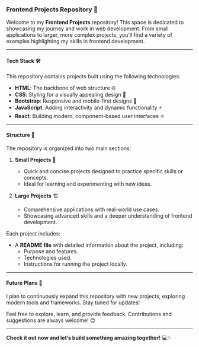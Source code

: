 ### **Frontend Projects Repository** 🚀

Welcome to my **Frontend Projects** repository! This space is dedicated to showcasing my journey and work in web development. From small applications to larger, more complex projects, you'll find a variety of examples highlighting my skills in frontend development.  

---

#### **Tech Stack** 🛠️
This repository contains projects built using the following technologies:
- **HTML**: The backbone of web structure 🌐  
- **CSS**: Styling for a visually appealing design 🎨  
- **Bootstrap**: Responsive and mobile-first designs 📱  
- **JavaScript**: Adding interactivity and dynamic functionality ⚡  
- **React**: Building modern, component-based user interfaces ⚛️  

---

#### **Structure** 📁
The repository is organized into two main sections:
1. **Small Projects** 🧩  
   - Quick and concise projects designed to practice specific skills or concepts.  
   - Ideal for learning and experimenting with new ideas.  

2. **Large Projects** 🏗️  
   - Comprehensive applications with real-world use cases.  
   - Showcasing advanced skills and a deeper understanding of frontend development.  

Each project includes:
- A **README file** with detailed information about the project, including:
  - Purpose and features.
  - Technologies used.
  - Instructions for running the project locally.  

---

#### **Future Plans** 🌟
I plan to continuously expand this repository with new projects, exploring modern tools and frameworks. Stay tuned for updates!  

Feel free to explore, learn, and provide feedback. Contributions and suggestions are always welcome! 😊  

---  
**Check it out now and let’s build something amazing together!** 💻✨  

